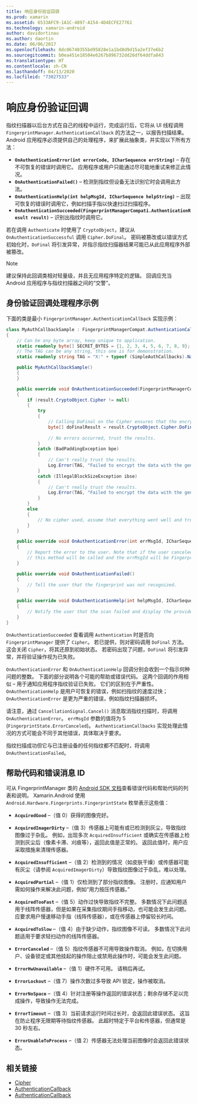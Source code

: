 ```yaml
---
title: 响应身份验证回调
ms.prod: xamarin
ms.assetid: 6533AFC9-1A1C-4897-A154-4D4ECFE27761
ms.technology: xamarin-android
author: davidortinau
ms.author: daortin
ms.date: 06/06/2017
ms.openlocfilehash: 8dc06740355bd95828e1a1bd8d9d15a2ef37e6b2
ms.sourcegitcommit: b0ea451e18504e6267b896732dd26df64ddfa843
ms.translationtype: HT
ms.contentlocale: zh-CN
ms.lasthandoff: 04/13/2020
ms.locfileid: "73027533"
---
```

# <a name="responding-to-authentication-callbacks"></a>响应身份验证回调

指纹扫描器以后台方式在自己的线程中运行，完成运行后，它将从 UI 线程调用 `FingerprintManager.AuthenticationCallback` 的方法之一，以报告扫描结果。 Android 应用程序必须提供自己的处理程序，来扩展此抽象类，并实现以下所有方法：

- **`OnAuthenticationError(int errorCode, ICharSequence errString)`** &ndash; 存在不可恢复的错误时调用它。 应用程序或用户只能通过尽可能地重试来修正此情况。
- **`OnAuthenticationFailed()`** &ndash; 检测到指纹但设备无法识别它时会调用此方法。
- **`OnAuthenticationHelp(int helpMsgId, ICharSequence helpString)`** &ndash; 出现可恢复的错误时调用它，例如扫描手指以快速扫过扫描程序。
- **`OnAuthenticationSucceeded(FingerprintManagerCompati.AuthenticationResult result)`** &ndash; 识别出指纹时调用它。

若在调用 `Authenticate` 时使用了 `CryptoObject`，建议从 `OnAuthenticationSuccessful` 调用 `Cipher.DoFinal`。
密码被篡改或以错误方式初始化时，`DoFinal` 将引发异常，并指示指纹扫描器结果可能已从此应用程序外部被篡改。

> [!NOTE]
> 建议保持此回调类相对轻量级，并且无应用程序特定的逻辑。 回调应充当 Android 应用程序与指纹扫描器之间的“交警”。

## <a name="a-sample-authentication-callback-handler"></a>身份验证回调处理程序示例

下面的类是最小 `FingerprintManager.AuthenticationCallback` 实现示例： 

```csharp
class MyAuthCallbackSample : FingerprintManagerCompat.AuthenticationCallback
{
    // Can be any byte array, keep unique to application.
    static readonly byte[] SECRET_BYTES = {1, 2, 3, 4, 5, 6, 7, 8, 9};
    // The TAG can be any string, this one is for demonstration.
    static readonly string TAG = "X:" + typeof (SimpleAuthCallbacks).Name;

    public MyAuthCallbackSample()
    {
    }

    public override void OnAuthenticationSucceeded(FingerprintManagerCompat.AuthenticationResult result)
    {
        if (result.CryptoObject.Cipher != null) 
        {
            try
            {
                // Calling DoFinal on the Cipher ensures that the encryption worked.
                byte[] doFinalResult = result.CryptoObject.Cipher.DoFinal(SECRET_BYTES);
    
                // No errors occurred, trust the results.              
            }
            catch (BadPaddingException bpe)
            {
                // Can't really trust the results.
                Log.Error(TAG, "Failed to encrypt the data with the generated key." + bpe);
            }
            catch (IllegalBlockSizeException ibse)
            {
                // Can't really trust the results.
                Log.Error(TAG, "Failed to encrypt the data with the generated key." + ibse);
            }
        }
        else
        {
            // No cipher used, assume that everything went well and trust the results.
        }
    }

    public override void OnAuthenticationError(int errMsgId, ICharSequence errString)
    {
        // Report the error to the user. Note that if the user canceled the scan,
        // this method will be called and the errMsgId will be FingerprintState.ErrorCanceled.
    }

    public override void OnAuthenticationFailed()
    {
        // Tell the user that the fingerprint was not recognized.
    }

    public override void OnAuthenticationHelp(int helpMsgId, ICharSequence helpString)
    {
        // Notify the user that the scan failed and display the provided hint.
    }
}
```

`OnAuthenticationSucceeded` 查看调用 `Authentication` 时是否向 `FingerprintManager` 提供了 `Cipher`。 若已提供，则对密码调用 `DoFinal` 方法。 这会关闭 `Cipher`，将其还原到初始状态。 若密码出现了问题，`DoFinal` 将引发异常，并将验证操作视为已失败。

`OnAuthenticationError` 和 `OnAuthenticationHelp` 回调分别会收到一个指示何种问题的整数。 下面的部分说明各个可能的帮助或错误代码。 这两个回调的作用相似 &ndash; 用于通知应用程序指纹验证已失败。 它们的区别在于严重性。 `OnAuthenticationHelp` 是用户可恢复的错误，例如扫指纹的速度过快；`OnAuthenticationError` 是更为严重的错误，例如指纹扫描器损坏。

请注意，通过 `CancellationSignal.Cancel()` 消息取消指纹扫描时，将调用 `OnAuthenticationError`。 `errMsgId` 参数的值将为 5 (`FingerprintState.ErrorCanceled`)。 `AuthenticationCallbacks` 实现处理此情况的方式可能会不同于其他错误，具体取决于要求。 

指纹扫描成功但它与已注册设备的任何指纹都不匹配时，将调用 `OnAuthenticationFailed`。 

## <a name="help-codes-and-error-message-ids"></a>帮助代码和错误消息 ID 

可从 FingerprintManager 类的 [Android SDK 文档](https://developer.android.com/reference/android/hardware/fingerprint/FingerprintManager.html#FINGERPRINT_ACQUIRED_GOOD)查看错误代码和帮助代码的列表和说明。 Xamarin.Android 使用 `Android.Hardware.Fingerprints.FingerprintState` 枚举表示这些值：

- **`AcquiredGood`** &ndash;（值 0）获得的图像完好。

- **`AcquiredImagerDirty`** &ndash;（值 3）传感器上可能有或已检测到灰尘，导致指纹图像过于杂乱。 例如，出现多次 `AcquiredInsufficient` 或确实在传感器上检测到灰尘后（像素卡滞、刈痕等），返回此值是正常的。 返回此值时，用户应采取措施来清理传感器。

- **`AcquiredInsufficient`** &ndash;（值 2）检测到的情况（如皮肤干燥）或传感器可能有灰尘（请参阅 `AcquiredImagerDirty`）导致指纹图像过于杂乱，难以处理。

- **`AcquiredPartial`** &ndash;（值 1）仅检测到了部分指纹图像。 注册时，应通知用户需如何操作来解决此问题，例如&ldquo;用力按压传感器。&rdquo;

- **`AcquiredTooFast`** &ndash;（值 5）动作过快导致指纹不完整。 多数情况下此问题适用于线阵传感器，但是如果在采集指纹期间手指移动，也可能会发生此问题。 应要求用户慢速移动手指（线阵传感器），或在传感器上停留较长时间。

- **`AcquiredToSlow`** &ndash;（值 4）由于缺少动作，指纹图像不可读。 多数情况下此问题适用于要求轻扫动作的线阵传感器。

- **`ErrorCanceled`** &ndash;（值 5）指纹传感器不可用导致操作取消。 例如，在切换用户、设备锁定或其他挂起的操作阻止或禁用此操作时，可能会发生此问题。

- **`ErrorHwUnavailable`** &ndash;（值 1）硬件不可用。 请稍后再试。

- **`ErrorLockout`** &ndash;（值 7）操作次数过多导致 API 锁定，操作被取消。

- **`ErrorNoSpace`** &ndash;（值 4）针对注册等操作返回的错误状态；剩余存储不足以完成操作，导致操作无法完成。

- **`ErrorTimeout`** &ndash;（值 3）当前请求运行时间过长时，会返回此错误状态。 这旨在防止程序无限期等待指纹传感器。 此超时特定于平台和传感器，但通常是 30 秒左右。

- **`ErrorUnableToProcess`** &ndash;（值 2）传感器无法处理当前图像时会返回此错误状态。

## <a name="related-links"></a>相关链接

- [Cipher](https://docs.oracle.com/javase/7/docs/api/javax/crypto/Cipher.html)
- [AuthenticationCallback](https://developer.android.com/reference/android/hardware/fingerprint/FingerprintManager.AuthenticationCallback.html)
- [AuthenticationCallback](https://developer.android.com/reference/android/support/v4/hardware/fingerprint/FingerprintManagerCompat.AuthenticationCallback.html)
